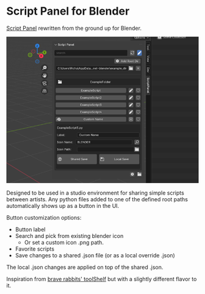 # Script Panel for Blender

[Script Panel](https://github.com/rBrenick/script-panel) rewritten from the ground up for Blender.

![header image](docs/header_image.png)

Designed to be used in a studio environment for sharing simple scripts between artists. Any python files added to one of the defined root paths automatically shows up as a button in the UI.


Button customization options:
- Button label
- Search and pick from existing blender icon
    - Or set a custom icon .png path.
- Favorite scripts
- Save changes to a shared .json file (or as a local override .json)


The local .json changes are applied on top of the shared .json.


Inspiration from [brave rabbits' toolShelf](https://www.braverabbit.com/braverabbit/tools/toolshelf/) but with a slightly different flavor to it.

